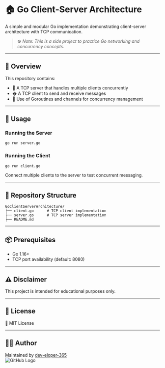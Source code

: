 # 🏠 Go Client-Server Architecture

A simple and modular Go implementation demonstrating client-server architecture with TCP communication.

> ⚙️ _Note: This is a side project to practice Go networking and concurrency concepts._

---

## 📖 Overview

This repository contains:
- 🔌 A TCP server that handles multiple clients concurrently
- �️ A TCP client to send and receive messages
- 🥛 Use of Goroutines and channels for concurrency management

---

## 🚀 Usage

### Running the Server
```bash
go run server.go
```

### Running the Client
```bash
go run client.go
```

Connect multiple clients to the server to test concurrent messaging.

---

## 📁 Repository Structure

```
GoClientServerArchitecture/
├── client.go      # TCP client implementation
├── server.go      # TCP server implementation
├── README.md
```

---

## 📦 Prerequisites

- Go 1.16+
- TCP port availability (default: 8080)

---

## ⚠️ Disclaimer

This project is intended for educational purposes only.

---

## 📄 License

📝 MIT License

---

## 👨‍💻 Author

Maintained by [dev-eloper-365](https://github.com/dev-eloper-365)  
![GitHub Logo](https://img.icons8.com/ios-glyphs/30/github.png)
